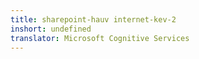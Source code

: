 ```yaml
---
title: sharepoint-hauv internet-kev-2
inshort: undefined
translator: Microsoft Cognitive Services
---
```




